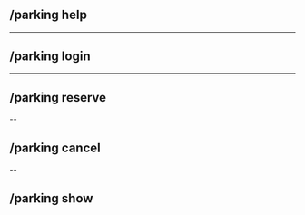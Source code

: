 ## /parking help

---

## /parking login

---

## /parking reserve

--

## /parking cancel

--

## /parking show

